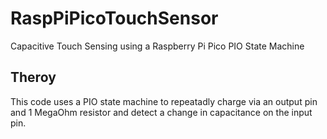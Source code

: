 # RaspPiPicoTouchSensor
Capacitive Touch Sensing using a Raspberry Pi Pico PIO State Machine
## Theroy
This code uses a PIO state machine to repeatadly charge via an output pin and 1 MegaOhm resistor and detect a change in capacitance on the input pin.


